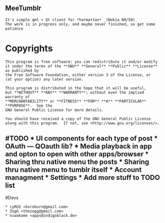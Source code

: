 ## MeeTumblr ##
    It's simple qml + Qt client for *harmattan* _(Nokia N9/50)_
    The work is in progress only, and maybe never finished, so get some patience

Copyrights
========
    
    This program is free software: you can redistribute it and/or modify
    it under the terms of the **GNU** **General** **Public** **License** as published by
    the Free Software Foundation, either version 3 of the License, or
    (at your option) any later version.

    This program is distributed in the hope that it will be useful,
    but **WITHOUT** **ANY** **WARRANTY**; without even the implied warranty of
    **MERCHANTABILITY** or **FITNESS** **FOR** **A** **PARTICULAR** **PURPOSE**.  See the
    GNU General Public License for more details.

    You should have received a copy of the GNU General Public License
    along with this program.  If not, see <http://www.gnu.org/licenses/>.

#TODO
	*    UI components for each type of post
	*    OAuth — QOauth lib?
	*    Media playback in app and opton to open with other apps/browser
	*    Sharing thru native menu the posts
	*    Sharing thru native menu to tumblr itself
	*    Account managment
	*    Settings
	*    Add more stuff to TODO list
---

#Devs

 	* cyRUS <kornburn@gmail.com>
	* ZogG <thezogg@gmail.com>
	* niwakame <apps@indigoblack.de>

